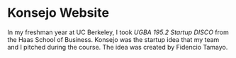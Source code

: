 # Konsejo Website

In my freshman year at UC Berkeley, I took *UGBA 195.2 Startup DISCO* from the Haas School of Business. Konsejo was the startup idea that my team and I pitched during the course. The idea was created by Fidencio Tamayo.
